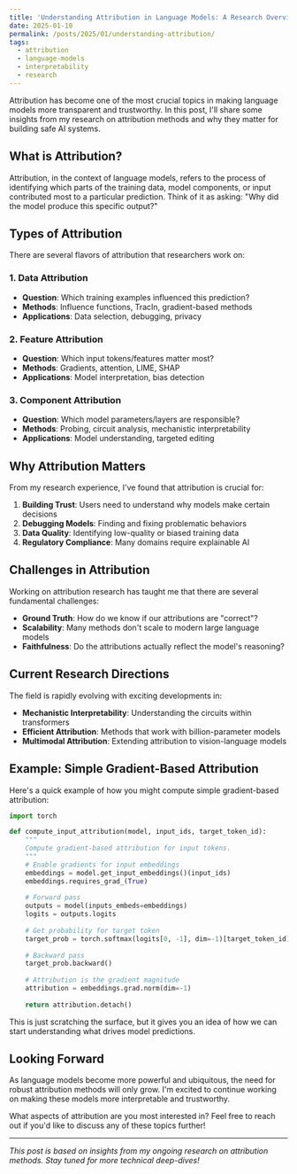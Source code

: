 ```yaml
---
title: 'Understanding Attribution in Language Models: A Research Overview'
date: 2025-01-10
permalink: /posts/2025/01/understanding-attribution/
tags:
  - attribution
  - language-models
  - interpretability
  - research
---
```


Attribution has become one of the most crucial topics in making language models more transparent and trustworthy. In this post, I'll share some insights from my research on attribution methods and why they matter for building safe AI systems.

## What is Attribution?

Attribution, in the context of language models, refers to the process of identifying which parts of the training data, model components, or input contributed most to a particular prediction. Think of it as asking: "Why did the model produce this specific output?"

## Types of Attribution

There are several flavors of attribution that researchers work on:

### 1. Data Attribution
- **Question**: Which training examples influenced this prediction?
- **Methods**: Influence functions, TracIn, gradient-based methods
- **Applications**: Data selection, debugging, privacy

### 2. Feature Attribution  
- **Question**: Which input tokens/features matter most?
- **Methods**: Gradients, attention, LIME, SHAP
- **Applications**: Model interpretation, bias detection

### 3. Component Attribution
- **Question**: Which model parameters/layers are responsible?
- **Methods**: Probing, circuit analysis, mechanistic interpretability
- **Applications**: Model understanding, targeted editing

## Why Attribution Matters

From my research experience, I've found that attribution is crucial for:

1. **Building Trust**: Users need to understand why models make certain decisions
2. **Debugging Models**: Finding and fixing problematic behaviors
3. **Data Quality**: Identifying low-quality or biased training data
4. **Regulatory Compliance**: Many domains require explainable AI

## Challenges in Attribution

Working on attribution research has taught me that there are several fundamental challenges:

- **Ground Truth**: How do we know if our attributions are "correct"?
- **Scalability**: Many methods don't scale to modern large language models
- **Faithfulness**: Do the attributions actually reflect the model's reasoning?

## Current Research Directions

The field is rapidly evolving with exciting developments in:
- **Mechanistic Interpretability**: Understanding the circuits within transformers
- **Efficient Attribution**: Methods that work with billion-parameter models  
- **Multimodal Attribution**: Extending attribution to vision-language models

## Example: Simple Gradient-Based Attribution

Here's a quick example of how you might compute simple gradient-based attribution:

```python
import torch

def compute_input_attribution(model, input_ids, target_token_id):
    """
    Compute gradient-based attribution for input tokens.
    """
    # Enable gradients for input embeddings
    embeddings = model.get_input_embeddings()(input_ids)
    embeddings.requires_grad_(True)
    
    # Forward pass
    outputs = model(inputs_embeds=embeddings)
    logits = outputs.logits
    
    # Get probability for target token
    target_prob = torch.softmax(logits[0, -1], dim=-1)[target_token_id]
    
    # Backward pass
    target_prob.backward()
    
    # Attribution is the gradient magnitude
    attribution = embeddings.grad.norm(dim=-1)
    
    return attribution.detach()
```

This is just scratching the surface, but it gives you an idea of how we can start understanding what drives model predictions.

## Looking Forward

As language models become more powerful and ubiquitous, the need for robust attribution methods will only grow. I'm excited to continue working on making these models more interpretable and trustworthy.

What aspects of attribution are you most interested in? Feel free to reach out if you'd like to discuss any of these topics further!

---

*This post is based on insights from my ongoing research on attribution methods. Stay tuned for more technical deep-dives!*
